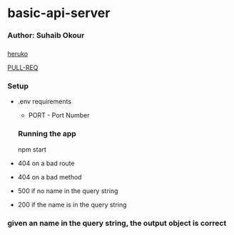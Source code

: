 # basic-api-server

### Author: Suhaib Okour

###
[heruko](https://suhaib-basic-express-server.herokuapp.com/)  


[PULL-REQ](https://github.com/Suhaibokour/basic-express-server/pull/1)  


### Setup
* .env requirements
   * PORT - Port Number

   ### Running the app
   npm start

* 404 on a bad route
* 404 on a bad method
* 500 if no name in the query string
* 200 if the name is in the query string
### given an name in the query string, the output object is correct
